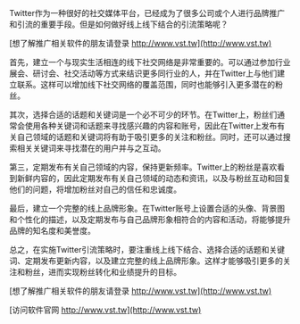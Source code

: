 Twitter作为一种很好的社交媒体平台，已经成为了很多公司或个人进行品牌推广和引流的重要手段。但是如何做好线上线下结合的引流策略呢？

[想了解推广相关软件的朋友请登录 http://www.vst.tw](http://www.vst.tw)

首先，建立一个与现实生活相连的线下社交网络是非常重要的。可以通过参加行业展会、研讨会、社交活动等方式来结识更多同行业的人，并在Twitter上与他们建立联系。这样可以增加线下社交网络的覆盖范围，同时也能够引入更多潜在的粉丝。

其次，选择合适的话题和关键词是一个必不可少的环节。在Twitter上，粉丝们通常会使用各种关键词和话题来寻找感兴趣的内容和账号，因此在Twitter上发布有关自己领域的话题和关键词将有助于吸引更多的关注和粉丝。同时，还可以通过搜索相关关键词来寻找潜在的用户并与之互动。

第三，定期发布有关自己领域的内容，保持更新频率。Twitter上的粉丝是喜欢看到新鲜内容的，因此定期发布有关自己领域的动态和资讯，以及与粉丝互动和回复他们的问题，将增加粉丝对自己的信任和忠诚度。

最后，建立一个完整的线上品牌形象。在Twitter账号上设置合适的头像、背景图和个性化的描述，以及定期发布与自己品牌形象相符合的内容和活动，将能够提升品牌的知名度和美誉度。

总之，在实施Twitter引流策略时，要注重线上线下结合、选择合适的话题和关键词、定期发布更新内容，以及建立完整的线上品牌形象。这样才能够吸引更多的关注和粉丝，进而实现粉丝转化和业绩提升的目标。

[想了解推广相关软件的朋友请登录 http://www.vst.tw](http://www.vst.tw)


[访问软件官网 http://www.vst.tw](http://www.vst.tw)

